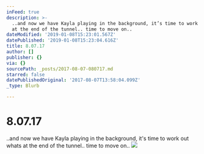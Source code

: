 ```yaml
---
inFeed: true
description: >-
  ..and now we have Kayla playing in the background, it’s time to work out whats
  at the end of the tunnel.. time to move on..
dateModified: '2019-01-08T15:23:01.567Z'
datePublished: '2019-01-08T15:23:04.616Z'
title: 8.07.17
author: []
publisher: {}
via: {}
sourcePath: _posts/2017-08-07-080717.md
starred: false
datePublishedOriginal: '2017-08-07T13:58:04.099Z'
_type: Blurb

---
```

# 8.07.17

..and now we have Kayla playing in the background, it's time to work out whats at the end of the tunnel.. time to move on..
![](https://the-grid-user-content.s3-us-west-2.amazonaws.com/f90b9edb-6e53-41e3-aa58-8a198f7c7634.jpg)